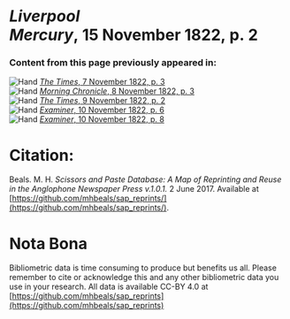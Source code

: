 # *Liverpool Mercury*, 15 November 1822, p. 2  
  
### Content from this page previously appeared in:  
![Hand](http://scissorsandpaste.net/wp-content/uploads/2017/06/smallhandpointer.png) [*The Times*, 7 November 1822, p. 3](https://mhbeals.github.io/sap_html/The-Times/The-Times-7-November-1822-p-3)  
![Hand](http://scissorsandpaste.net/wp-content/uploads/2017/06/smallhandpointer.png) [*Morning Chronicle*, 8 November 1822, p. 3](https://mhbeals.github.io/sap_html/Morning-Chronicle/Morning-Chronicle-8-November-1822-p-3)  
![Hand](http://scissorsandpaste.net/wp-content/uploads/2017/06/smallhandpointer.png) [*The Times*, 9 November 1822, p. 2](https://mhbeals.github.io/sap_html/The-Times/The-Times-9-November-1822-p-2)  
![Hand](http://scissorsandpaste.net/wp-content/uploads/2017/06/smallhandpointer.png) [*Examiner*, 10 November 1822, p. 6](https://mhbeals.github.io/sap_html/Examiner/Examiner-10-November-1822-p-6)  
![Hand](http://scissorsandpaste.net/wp-content/uploads/2017/06/smallhandpointer.png) [*Examiner*, 10 November 1822, p. 8](https://mhbeals.github.io/sap_html/Examiner/Examiner-10-November-1822-p-8)  


# Citation: 

Beals. M. H. *Scissors and Paste Database: A Map of Reprinting and Reuse in the Anglophone Newspaper Press v.1.0.1.* 2 June 2017. Available at [https://github.com/mhbeals/sap_reprints/](https://github.com/mhbeals/sap_reprints/). 

# Nota Bona

Bibliometric data is time consuming to produce but benefits us all. Please remember to cite or acknowledge this and any other bibliometric data you use in your research. All data is available CC-BY 4.0 at [https://github.com/mhbeals/sap_reprints](https://github.com/mhbeals/sap_reprints)